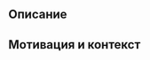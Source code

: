 <!-- Предоставьте общее описание изменений в названии выше. -->

## Описание
<!-- Опишите ваши изменения в деталях. -->

## Мотивация и контекст
<!-- Почему это изменение требуется? Какую проблему это решает? -->
<!-- Если это решает открытую задачу, пожалуйста, оставьте ссылку здесь. -->
